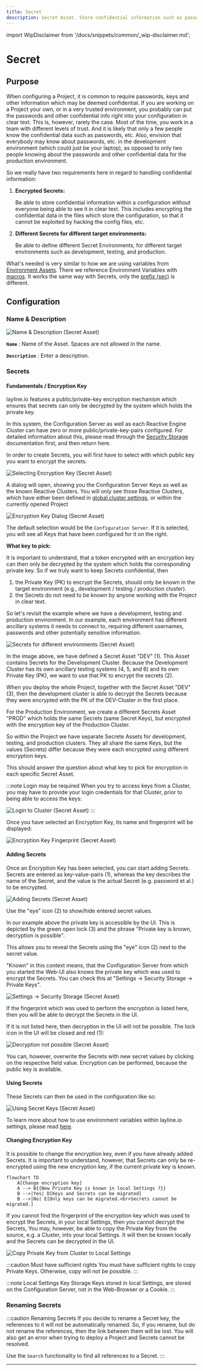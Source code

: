 ```yaml
---
title: Secret
description: Secret Asset. Store confidential information such as passwords in this asset.
---
```


import WipDisclaimer from '/docs/snippets/common/_wip-disclaimer.md';

# Secret

## Purpose

When configuring a Project, it is common to require passwords, keys and other information which may be deemed confidential.
If you are working on a Project your own, or in a very trusted environment, you probably can put the passwords and other confidential info right into your configuration in clear text.
This is, however, rarely the case.
Most of the time, you work in a team with different levels of trust.
And it is likely that only a few people know the confidential data such as passwords, etc.
Also, envision that everybody may know about passwords, etc. in the development environment (which could just be your laptop),
as opposed to only two people knowing about the passwords and other confidential data for the production environment.

So we really have two requirements here in regard to handling confidential information:

1. **Encrypted Secrets:**

   Be able to store confidential information within a configuration without everyone being able to see it in clear text.
   This includes encrypting the confidential data in the files which store the configuration, so that it cannot be exploited by hacking the config files, etc.

2. **Different Secrets for different target environments:**

   Be able to define different Secret Environments, for different target environments such as development, testing, and production.

What's needed is very similar to how we are using variables from [Environment Assets](/docs/assets/resources/asset-resource-environment).
There we reference Environment Variables with [macros](/docs/language-reference/macros#lay).
It works the same way with Secrets, only the [prefix (sec)](/docs/language-reference/macros#sec) is different.

## Configuration

### Name & Description

![](.asset-resource-secret_images/3442dbb4.png "Name & Description (Secret Asset)")

**`Name`** : Name of the Asset. Spaces are not allowed in the name.

**`Description`** : Enter a description.

### Secrets

#### Fundamentals / Encryption Key

layline.io features a public/private-key encryption mechanism which ensures that secrets can only be decrypted by the system which holds the private key.

In this system, the Configuration Server as well as each Reactive Engine Cluster can have zero or more public/private-key-pairs configured.
For detailed information about this, please read through the [Security Storage](/docs/concept/advanced/secret-management#concept-in-laylineio) documentation first, and then return here.

In order to create Secrets, you will first have to select with which public key you want to encrypt the secrets.

![](.asset-resource-secret_images/22e3f00f.png "Selecting Encryption Key (Secret Asset)")

A dialog will open, showing you the Configuration Server Keys as well as the known Reactive Clusters.
You will only see those Reactive Clusters, which have either been defined in [global cluster settings](/docs/concept/settings/settings-cluster), or within the currently opened Project

![](.asset-resource-secret_images/4a598def.png "Encryption Key Dialog (Secret Asset)")

The default selection would be the `Configuration Server`.
If it is selected, you will see all Keys that have been configured for it on the right.

**What key to pick:**

It is important to understand, that a token encrypted with an encryption key can then only be decrypted by the system which holds the corresponding private key.
So if we truly want to keep Secrets confidential, then

1. the Private Key (PK) to encrypt the Secrets, should only be known in the target environment (e.g., development / testing / production cluster).
2. the Secrets do not need to be known by anyone working with the Project in clear text.

So let's revisit the example where we have a development, testing and production environment.
In our example, each environment has different ancillary systems it needs to connect to, requiring different usernames, passwords and other potentially sensitive information.

![](.asset-resource-secret_images/49052d31.png "Secrets for different environments (Secret Asset)")

In the image above, we have defined a Secret Asset "DEV" (1).
This Asset contains Secrets for the Development Cluster.
Because the Development Cluster has its own ancillary testing systems (4, 5, and 6) and its own Private Key (PK), we want to use that PK to encrypt the secrets (2).

When you deploy the whole Project, together with the Secret Asset "DEV" (3),
then the development cluster is able to decrypt the Secrets because they were encrypted with the PK of the DEV-Cluster in the first place.

For the Production Environment, we create a different Secrets Asset "PROD" which holds the same Secrets (same Secret Keys), but encrypted with the encryption key of the Production Cluster.

So within the Project we have separate Secrete Assets for development, testing, and production clusters.
They all share the same Keys, but the values (Secrets) differ because they were each encrypted using different encryption keys.

This should answer the question about what key to pick for encryption in each specific Secret Asset.

:::note Login may be required
When you try to access keys from a Cluster, you may have to provide your login credentials for that Cluster, prior to being able to access the keys:

![](.asset-resource-secret_images/490a7356.png "Login to Cluster (Secret Asset)")
:::

Once you have selected an Encryption Key, its name and fingerprint will be displayed:

![](.asset-resource-secret_images/662b8061.png "Encryption Key Fingerprint (Secret Asset)")

#### Adding Secrets

Once an Encryption Key has been selected, you can start adding Secrets.
Secrets are entered as key-value-pairs (1), whereas the key describes the name of the Secret, and the value is the actual Secret (e.g. password et al.) to be encrypted.

![](.asset-resource-secret_images/5523858e.png "Adding Secrets (Secret Asset)")

Use the "eye" icon (2) to show/hide entered secret values.

In our example above the private key is accessible by the UI.
This is depicted by the green open lock (3) and the phrase "Private key is known, decryption is possible".

This allows you to reveal the Secrets using the "eye" icon (2) next to the secret value.

"Known" in this context means, that the Configuration Server from which you started the Web-UI also knows the private key which was used to encrypt the Secrets.
You can check this at "Settings -> Security Storage -> Private Keys".

![](.asset-resource-secret_images/547581bf.png "Settings -> Security Storage (Secret Asset)")

If the fingerprint which was used to perform the encryption is listed here, then you will be able to decrypt the Secrets in the UI.

If it is not listed here, then decryption in the UI will not be possible.
The lock icon in the UI will be closed and red (1):

![](.asset-resource-secret_images/8655bc25.png "Decryption not possible (Secret Asset)")

You can, however, overwrite the Secrets with new secret values by clicking on the respective field value.
Encryption can be performed, because the public key is available.

#### Using Secrets

These Secrets can then be used in the configuration like so:

![](.asset-resource-secret_images/d90843ad.png "Using Secret Keys (Secret Asset)")

To learn more about how to use environment variables within layline.io settings, please read [here](/docs/language-reference/macros#sec).

#### Changing Encryption Key

It is possible to change the encryption key, even if you have already added Secrets.
It is important to understand, however, that Secrets can only be re-encrypted using the new encryption key, if the current private key is known.

```mermaid
flowchart TD
    A[Change encryption key]
    A --> B{{New Private Key is known in local Settings ?}}
    B -->|Yes| D[Keys and Secrets can be migrated]
    B -->|No| E[Only keys can be migrated.<br>Secrets cannot be migrated.]  
 ```

If you cannot find the fingerprint of the encryption key which was used to encrypt the Secrets, in your local Settings, then you cannot decrypt the Secrets,
You may, however, be able to copy the Private Key from the source, e.g. a Cluster, into your local Settings.
It will then be known locally and the Secrets can be decrypted in the UI.

![](.asset-resource-secret_images/aaaf8691.png "Copy Private Key from Cluster to Local Settings")

:::caution Must have sufficient rights
You must have sufficient rights to copy Private Keys. Otherwise, copy will not be possible.
:::

:::note Local Settings Key Storage
Keys stored in local Settings, are stored on the Configuration Server, not in the Web-Browser or a Cookie.
:::

### Renaming Secrets

:::caution Renaming Secrets
If you decide to rename a Secret key, the references to it will not be automatically renamed.
So, if you rename, but do not rename the references, then the link between them will be lost.
You will also get an error when trying to deploy a Project and Secrets cannot be resolved.

Use the `Search` functionality to find all references to a Secret.
:::

---

<WipDisclaimer></WipDisclaimer>
